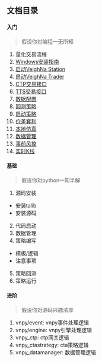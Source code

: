 ## 文档目录
#### 入门
> 假设你对编程一无所知
1. 量化交易流程
2. [Windows安装指南](https://www.vnpy.com/docs/cn/windows_install.html)
3. [启动VeighNa Station](https://www.vnpy.com/docs/cn/veighna_station.html)
4. [启动VeighNa Trader](https://www.vnpy.com/docs/cn/veighna_trader.html)
5. [CTP交易接口](https://www.vnpy.com/docs/cn/gateway.html)
6. [TTS交易接口](https://www.vnpy.com/docs/cn/gateway.html)
7. [数据配置](https://www.vnpy.com/docs/cn/database.html)
8. [回测策略](https://www.vnpy.com/docs/cn/cta_backtester.html)
9. [启动策略](https://www.vnpy.com/docs/cn/cta_strategy.html)
10. [价差套利](https://www.vnpy.com/docs/cn/spread_trading.html)
11. [本地仿真](https://www.vnpy.com/docs/cn/paper_account.html)
12. [数据管理](https://www.vnpy.com/docs/cn/data_manager.html)
13. [事前风控](https://www.vnpy.com/docs/cn/risk_manager.html)
14. [实时K线](https://www.vnpy.com/docs/cn/chart_wizard.html)

#### 基础
> 假设你对python一知半解
1. 源码安装
- 安装talib
- 安装源码
2. 代码启动
3. 数据管理
4. 策略编写
- 模板/逻辑
- 注意事项
5. 策略回测
6. 策略运行

#### 进阶
> 假设你对源码兴趣浓厚
1. vnpy/event: vnpy事件处理逻辑
2. vnpy/engine: vnpy引擎处理逻辑
3. vnpy_ctp: ctp网关逻辑
4. vnpy_ctastrategy: cta策略逻辑
5. vnpy_datamanager: 数据管理逻辑
